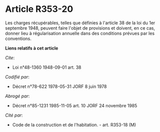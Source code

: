# Article R353-20

Les charges récupérables, telles que définies à l'article 38 de la loi du 1er septembre 1948, peuvent faire l'objet de
provisions et doivent, en ce cas, donner lieu à régularisation annuelle dans des conditions prévues par les conventions.

**Liens relatifs à cet article**

_Cite_:

  - Loi n°48-1360 1948-09-01 art. 38

_Codifié par_:

  - Décret n°78-622 1978-05-31 JORF 8 juin 1978

_Abrogé par_:

  - Décret n°85-1231 1985-11-05 art. 10 JORF 24 novembre 1985

_Cité par_:

  - Code de la construction et de l'habitation. - art. R353-18 (M)
